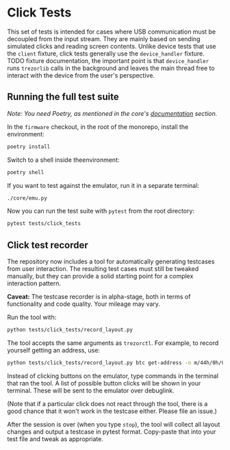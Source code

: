 # Click Tests

This set of tests is intended for cases where USB communication must be decoupled from
the input stream. They are mainly based on sending simulated clicks and reading screen
contents. Unlike device tests that use the `client` fixture, click tests generally
use the `device_handler` fixture. TODO fixture documentation, the important point is
that `device_handler` runs `trezorlib` calls in the background and leaves the main
thread free to interact with the device from the user's perspective.

## Running the full test suite

_Note: You need Poetry, as mentioned in the core's [documentation](https://github.com/ziancube/digitshield-touch-firmware/tree/master/docs/core/) section._

In the `firmware` checkout, in the root of the monorepo, install the environment:

```sh
poetry install
```

Switch to a shell inside theenvironment:

```sh
poetry shell
```

If you want to test against the emulator, run it in a separate terminal:
```sh
./core/emu.py
```

Now you can run the test suite with `pytest` from the root directory:
```sh
pytest tests/click_tests
```

## Click test recorder

The repository now includes a tool for automatically generating testcases from user
interaction. The resulting test cases must still be tweaked manually, but they can
provide a solid starting point for a complex interaction pattern.

**Caveat:** The testcase recorder is in alpha-stage, both in terms of functionality
and code quality. Your mileage may vary.

Run the tool with:

```sh
python tests/click_tests/record_layout.py
```

The tool accepts the same arguments as `trezorctl`. For example, to record yourself
getting an address, use:

```sh
python tests/click_tests/record_layout.py btc get-address -n m/44h/0h/0h/0/0 -d
```

Instead of clicking buttons on the emulator, type commands in the terminal that ran
the tool. A list of possible button clicks will be shown in your terminal. These will
be sent to the emulator over debuglink.

(Note that if a particular click does not react through the tool, there is a good chance
that it won't work in the testcase either. Please file an issue.)

After the session is over (when you type `stop`), the tool will collect all layout
changes and output a testcase in pytest format. Copy-paste that into your test file
and tweak as appropriate.
